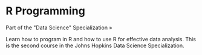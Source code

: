 # R Programming
Part of the "Data Science" Specialization »

Learn how to program in R and how to use R for effective data analysis. This is the second course in the Johns Hopkins Data Science Specialization.
